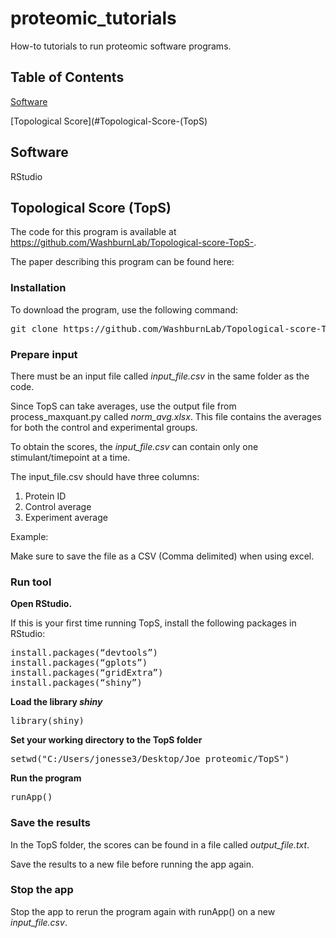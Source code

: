 # proteomic_tutorials
How-to tutorials to run proteomic software programs.

## Table of Contents
[Software](#software)

[Topological Score](#Topological-Score-(TopS)

## Software

RStudio

## Topological Score (TopS)

The code for this program is available at https://github.com/WashburnLab/Topological-score-TopS-.

The paper describing this program can be found here: 

### Installation

To download the program, use the following command:
<pre>
git clone https://github.com/WashburnLab/Topological-score-TopS-.git
</pre>

### Prepare input

There must be an input file called *input_file.csv* in the same folder as the code. 

Since TopS can take averages, use the output file from process_maxquant.py called *norm_avg.xlsx*. This file contains the averages for both the control and experimental groups. 

To obtain the scores, the *input_file.csv* can contain only one stimulant/timepoint at a time. 

The input_file.csv should have three columns:
1. Protein ID
2. Control average
3. Experiment average

Example:

Make sure to save the file as a CSV (Comma delimited) when using excel.

### Run tool

__Open RStudio.__

If this is your first time running TopS, install the following packages in RStudio:

<pre>
install.packages(“devtools”)
install.packages(“gplots”)
install.packages(“gridExtra”)  
install.packages(“shiny”)          
</pre>

__Load the library *shiny*__ 
<pre>
library(shiny)
</pre>

__Set your working directory to the TopS folder__
<pre>
setwd("C:/Users/jonesse3/Desktop/Joe_proteomic/TopS")
</pre>

__Run the program__
<pre>
runApp()
</pre>

### Save the results
In the TopS folder, the scores can be found in a file called *output_file.txt*. 

Save the results to a new file before running the app again.

### Stop the app
Stop the app to rerun the program again with runApp() on a new *input_file.csv*.


